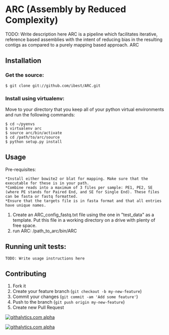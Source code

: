 # ARC (Assembly by Reduced Complexity)

TODO: Write description here
ARC is a pipeline which facilitates iterative, reference based assemblies with the intent of reducing bias in the resulting contigs as compared to a purely mapping based approach. ARC 

## Installation
### Get the source:
    $ git clone git://github.com/ibest/ARC.git

### Install using virtualenv:
Move to your directory that you keep all of your python virtual environments and run the following commands:

    $ cd ~/pyenvs
    $ virtualenv arc
    $ source arc/bin/activate
    $ cd /path/to/arc/source
    $ python setup.py install

## Usage

Pre-requisites:

    *Install either bowite2 or blat for mapping. Make sure that the executable for these is in your path.
    *Combine reads into a maximum of 3 files per sample: PE1, PE2, SE (where PE stands for Paired End, and SE for Single End). These files can be fasta or fastq formatted.
    *Ensure that the targets file is in fasta format and that all entries have unique names.

1) Create an ARC_config_fastq.txt file using the one in "test_data" as a template. Put this file in a working directory on a drive with plenty of free space.
2) run ARC: /path_to_arc/bin/ARC


## Running unit tests:

    TODO: Write usage instructions here

## Contributing

1. Fork it
2. Create your feature branch (`git checkout -b my-new-feature`)
3. Commit your changes (`git commit -am 'Add some feature'`)
4. Push to the branch (`git push origin my-new-feature`)
5. Create new Pull Request


[![githalytics.com alpha](https://cruel-carlota.pagodabox.com/1c58b31862cc6c8fdb36f4ccf190dd52 "githalytics.com")](http://githalytics.com/ibest/ARC)

[![githalytics.com alpha](https://cruel-carlota.pagodabox.com/ccea24d058d3315f3610784acc00af67 "githalytics.com")](http://githalytics.com/ibest/ARC)